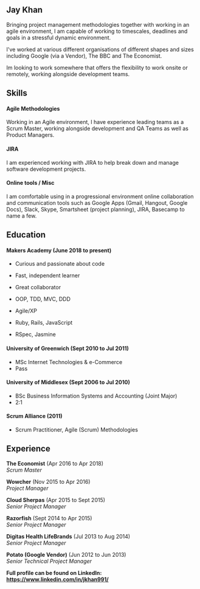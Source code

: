 ## Jay Khan

Bringing project management methodologies together with working in an agile environment, I am capable of working to timescales, deadlines and goals in a stressful dynamic environment.

I've worked at various different organisations of different shapes and sizes including Google (via a Vendor), The BBC and The Economist.

Im looking to work somewhere that offers the flexibility to work onsite or remotely, working alongside development teams.

## Skills

#### Agile Methodologies

Working in an Agile environment, I have experience leading teams as a Scrum Master, working alongside development and QA Teams as well as Product Managers.

#### JIRA

I am experienced working with JIRA to help break down and manage software development projects.

#### Online tools / Misc

I am comfortable using in a progressional environment online collaboration and communication tools such as Google Apps (Gmail, Hangout, Google Docs), Slack, Skype, Smartsheet (project planning), JIRA, Basecamp to name a few.


## Education

#### Makers Academy (June 2018 to present)

- Curious and passionate about code
- Fast, independent learner
- Great collaborator

- OOP, TDD, MVC, DDD
- Agile/XP
- Ruby, Rails, JavaScript
- RSpec, Jasmine

#### University of Greenwich (Sept 2010 to Jul 2011)

- MSc Internet Technologies & e-Commerce
- Pass

#### University of Middlesex (Sept 2006 to Jul 2010)

- BSc Business Information Systems and Accounting (Joint Major)
- 2:1

#### Scrum Alliance (2011)
- Scrum Practitioner, Agile (Scrum) Methodologies

## Experience

**The Economist** (Apr 2016 to Apr 2018)    
*Scrum Master*  

**Wowcher** (Nov 2015 to Apr 2016)   
*Project Manager*  

**Cloud Sherpas** (Apr 2015 to Sept 2015)   
*Senior Project Manager*

**Razorfish** (Sept 2014 to Apr 2015)   
*Senior Project Manager*

**Digitas Health LifeBrands** (Jul 2013 to Aug 2014)   
*Senior Project Manager*

**Potato (Google Vendor)** (Jun 2012 to Jun 2013)   
*Senior Technical Project Manager*

**Full profile can be found on LinkedIn: https://www.linkedin.com/in/jkhan991/**
